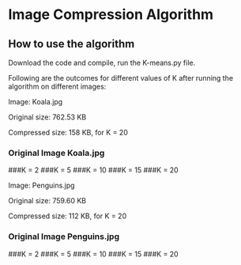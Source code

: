 # Image Compression Algorithm
## How to use the algorithm

Download the code and compile, run the K-means.py file.

Following are the outcomes for different values of K after running the algorithm on different images:

Image: Koala.jpg

Original size: 762.53 KB

Compressed size: 158 KB, for K = 20

### Original Image Koala.jpg

###K = 2
###K = 5
###K = 10
###K = 15
###K = 20

Image: Penguins.jpg

Original size: 759.60 KB

Compressed size: 112 KB, for K = 20

### Original Image Penguins.jpg

###K = 2
###K = 5
###K = 10
###K = 15
###K = 20
